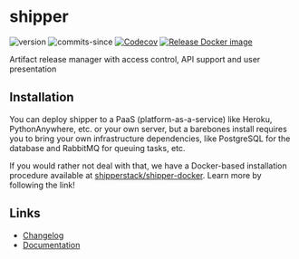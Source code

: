 # shipper
![version](https://img.shields.io/github/v/release/ericswpark/shipper)
![commits-since](https://img.shields.io/github/commits-since/ericswpark/shipper/latest)
[![Codecov](https://img.shields.io/codecov/c/github/shipperstack/shipper)](https://app.codecov.io/gh/shipperstack/shipper)
[![Release Docker image](https://github.com/shipperstack/shipper-docker/actions/workflows/release-docker-image.yml/badge.svg)](https://github.com/shipperstack/shipper-docker/actions/workflows/release-docker-image.yml)

Artifact release manager with  access control, API support and user presentation

## Installation

You can deploy shipper to a PaaS (platform-as-a-service) like Heroku, PythonAnywhere, etc. or your own server, but a barebones install requires you to bring your own infrastructure dependencies, like PostgreSQL for the database and RabbitMQ for queuing tasks, etc.

If you would rather not deal with that, we have a Docker-based installation procedure available at [shipperstack/shipper-docker](https://github.com/shipperstack/shipper-docker). Learn more by following the link!

## Links

- [Changelog](CHANGELOG.md)
- [Documentation](docs/)
